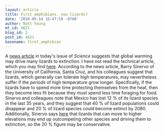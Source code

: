 ```yaml
---
layout: article
title: First amphibians, now lizards?
date: '2010-05-14 16:47:59 -0700'
author: Matt Young
mt_id: 4621
blog_id: 2
post_id: 4621
basename: first_amphibian
---
```

A [news article](http://www.sciencemag.org/cgi/content/full/sci;328/5980/832) in today's issue of _Science_ suggests that global warming may drive many lizards to extinction. I have not read the technical article, which you may find [here](http://www.sciencemag.org/cgi/content/full/328/5980/894). According to the news article, Barry Sinervo of the University of California, Santa Cruz, and his colleagues suggest that lizards, which generally can tolerate high temperatures, may nevertheless suffer if the _periods_ of high temperature grow longer. Specifically, if the lizards have to spend more time protecting themselves from the heat, then they become less fit because they must spend less time foraging for food. Sinervo and colleagues note that Mexico has lost 12 % of its lizard species in the last 35 years, and they suggest that 40 % of lizard populations could disappear and 20 % of lizard species could become extinct by 2080. Additionally, Sinervo says [here](http://news.sciencemag.org/sciencenow/2010/05/climate-change-causing-lizards-t.html) that lizards that can move to higher elevations may end up outcompeting other species and driving them to extinction, so the 20 % figure may be conservative.
